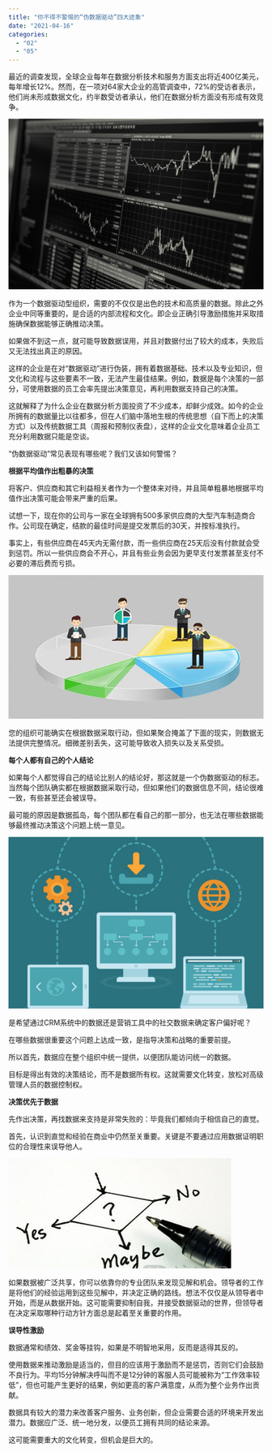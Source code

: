 ```yaml
---
title: "你不得不警惕的“伪数据驱动”四大迹象"
date: "2021-04-16"
categories: 
  - "02"
  - "05"
---
```


最近的调查发现，全球企业每年在数据分析技术和服务方面支出将近400亿美元，每年增长12%。然而，在一项对64家大企业的高管调查中，72%的受访者表示，他们尚未形成数据文化，约半数受访者承认，他们在数据分析方面没有形成有效竞争。

![导出图片Tue Apr 13 2021 16_21_37 GMT+0800 (中国标准时间)](images/tue-apr-13-2021-16_21_37-gmt0800-1.png)

作为一个数据驱动型组织，需要的不仅仅是出色的技术和高质量的数据。除此之外企业中同等重要的，是合适的内部流程和文化。即企业正确引导激励措施并采取措施确保数据能够正确推动决策。

如果做不到这一点，就可能导致数据误用，并且对数据付出了较大的成本，失败后又无法找出真正的原因。

这样的企业是在对“数据驱动”进行伪装，拥有着数据基础、技术以及专业知识，但文化和流程与这些要素不一致，无法产生最佳结果。例如，数据是每个决策的一部分，可使用数据的员工会率先提出决策意见，再利用数据支持自己的决策。

这就解释了为什么企业在数据分析方面投资了不少成本，却鲜少成效。如今的企业所拥有的数据量比以往都多，但在人们脑中落地生根的传统思想（自下而上的决策方式）以及传统数据工具（周报和预制仪表盘），这样的企业文化意味着企业员工充分利用数据只能是空谈。

“伪数据驱动”常见表现有哪些呢？我们又该如何警惕？

**根据平均值作出粗暴的决策**

将客户、供应商和其它利益相关者作为一个整体来对待，并且简单粗暴地根据平均值作出决策可能会带来严重的后果。

试想一下，现在你的公司与一家在全球拥有500多家供应商的大型汽车制造商合作。公司现在确定，结款的最佳时间是提交发票后的30天，并按标准执行。

事实上，有些供应商在45天内无需付款，而一些供应商在25天后没有付款就会受到惩罚。所以一些供应商会不开心，并且有些业务会因为更早支付发票甚至支付不必要的滞后费而亏损。

![Rb6e82f23b0b09905a9c70b9149291ce8](images/rb6e82f23b0b09905a9c70b9149291ce8-1.png)

您的组织可能确实在根据数据采取行动，但如果聚合掩盖了下面的现实，则数据无法提供完整情况。细微差别丢失，这可能导致收入损失以及关系受损。

**每个人都有自己的个人结论**

如果每个人都觉得自己的结论比别人的结论好，那这就是一个伪数据驱动的标志。当然每个团队确实都在根据数据采取行动，但如果他们的数据信息不同，结论很难一致，有些甚至还会被误导。

最可能的原因是数据孤岛，每个团队都在看自己的那一部分，也无法在哪些数据能够最终推动决策这个问题上统一意见。

![R1fbc806c72eae289524a863ff9e5fe1b](images/r1fbc806c72eae289524a863ff9e5fe1b-1.jpeg)

是希望通过CRM系统中的数据还是营销工具中的社交数据来确定客户偏好呢？

在哪些数据很重要这个问题上达成一致，是指导决策和战略的重要前提。

所以首先，数据应在整个组织中统一提供，以便团队能访问统一的数据。

目标是得出有效的决策结论，而不是数据所有权。这就需要文化转变，放松对高级管理人员的数据控制权。

**决策优先于数据**

先作出决策，再找数据来支持是非常失败的：毕竟我们都倾向于相信自己的直觉。

首先，认识到直觉和经验在商业中仍然至关重要。关键是不要通过应用数据证明职位的合理性来误导他人。

![Rfd4becc704a75e67617a069d610320e4](images/rfd4becc704a75e67617a069d610320e4-1.jpeg)

如果数据被广泛共享，你可以依靠你的专业团队来发现见解和机会。领导者的工作是将他们的经验运用到这些见解中，并决定正确的路线。想法不仅仅是从领导者中开始，而是从数据开始。这可能需要抑制自我，并接受数据驱动的世界，但领导者在决定采取哪种行动方针方面总是起着至关重要的作用。

**误导性激励**

数据通常和绩效、奖金等挂钩，如果是不明智地采用，反而是适得其反的。

使用数据来推动激励是适当的，但目的应该用于激励而不是惩罚，否则它们会鼓励不良行为。平均15分钟解决呼叫而不是12分钟的客服人员可能被称为“工作效率较低”，但也可能产生更好的结果，例如更高的客户满意度，从而为整个业务作出贡献。

数据具有较大的潜力来改善客户服务、业务创新，但企业需要合适的环境来开发出潜力。数据应广泛、统一地分发，以便员工拥有共同的结论来源。

这可能需要重大的文化转变，但机会是巨大的。
